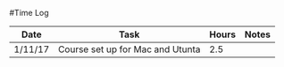 #Time Log

| Date | Task | Hours | Notes|
|------|------|-------|------|
|1/11/17|Course set up for Mac and Utunta|2.5||